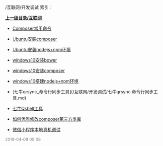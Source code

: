 /互联网/开发调试 索引：


**[上一级目录/互联网](/互联网/index.md)**

- [Composer常用命令](/互联网/开发调试/Composer常用命令.md)

- [Ubuntu安装composer](/互联网/开发调试/Ubuntu安装composer.md)

- [Ubuntu安装nodejs+npm环境](/互联网/开发调试/Ubuntu安装nodejs+npm环境.md)

- [windows10安装bower](/互联网/开发调试/windows10安装bower.md)

- [windows10安装composer](/互联网/开发调试/windows10安装composer.md)

- [windows10搭建nodejs+npm环境](/互联网/开发调试/windows10搭建nodejs+npm环境.md)

- [七牛qrsync_命令行同步工具](/互联网/开发调试/七牛qrsync 命令行同步工具.md)

- [七牛Qshell工具](/互联网/开发调试/七牛Qshell工具.md)

- [如何优雅修改composer第三方类库](/互联网/开发调试/如何优雅修改composer第三方类库.md)

- [微信小程序本地真机调试](/互联网/开发调试/微信小程序本地真机调试.md)


<font size=2 color='grey'> 2019-04-08 09:08 </font>